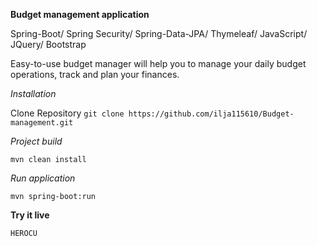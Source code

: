 **Budget management application**

Spring-Boot/ Spring Security/ Spring-Data-JPA/ Thymeleaf/ JavaScript/ JQuery/ Bootstrap  

Easy-to-use budget manager will help you to manage your daily budget operations, track and plan your finances.

*Installation*

Clone Repository
`git clone https://github.com/ilja115610/Budget-management.git`

*Project build*

`mvn clean install`

*Run application*

`mvn spring-boot:run`

**Try it live**

`HEROCU`

